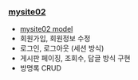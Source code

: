 ### [mysite02](https://github.com/myway00/mysite.git/mysite02)
- [mysite02 model](https://github.com/myway00/mysite/tree/assignment/mysite/mysite02/src/main/java/com/poscodx/mysite/model)
- 회원가입, 회원정보 수정
- 로그인, 로그아웃 (세션 방식)
- 게시판 페이징, 조회수, 답글 방식 구현
- 방명록 CRUD
